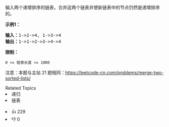 <p>输入两个递增排序的链表，合并这两个链表并使新链表中的节点仍然是递增排序的。</p>

<p><strong>示例1：</strong></p>

<pre><strong>输入：</strong>1-&gt;2-&gt;4, 1-&gt;3-&gt;4
<strong>输出：</strong>1-&gt;1-&gt;2-&gt;3-&gt;4-&gt;4</pre>

<p><strong>限制：</strong></p>

<p><code>0 &lt;= 链表长度 &lt;= 1000</code></p>

<p>注意：本题与主站 21 题相同：<a href="https://leetcode-cn.com/problems/merge-two-sorted-lists/">https://leetcode-cn.com/problems/merge-two-sorted-lists/</a></p>
<div><div>Related Topics</div><div><li>递归</li><li>链表</li></div></div><br><div><li>👍 229</li><li>👎 0</li></div>